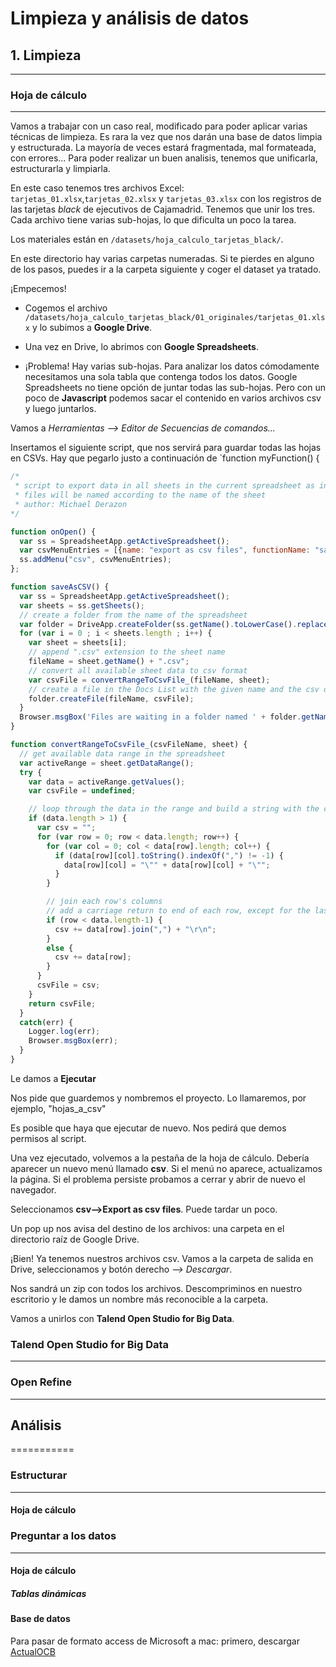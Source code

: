 # Limpieza y análisis de datos

## 1. Limpieza
--------------

### Hoja de cálculo
-------------------

Vamos a trabajar con un caso real, modificado para poder aplicar varias técnicas de limpieza. 
Es rara la vez que nos darán una base de datos limpia y estructurada. La mayoría de veces estará fragmentada, mal formateada, con errores... Para poder realizar un buen analisis, tenemos que unificarla, estructurarla y limpiarla.

En este caso tenemos tres archivos Excel: `tarjetas_01.xlsx`,`tarjetas_02.xlsx` y `tarjetas_03.xlsx` con los registros de las tarjetas *black* de ejecutivos de Cajamadrid. Tenemos que unir los tres. Cada archivo tiene varias sub-hojas, lo que dificulta un poco la tarea.

Los materiales están en `/datasets/hoja_calculo_tarjetas_black/`. 

En este directorio hay varias carpetas numeradas. Si te pierdes en alguno de los pasos, puedes ir a la carpeta siguiente y coger el dataset ya tratado.

¡Empecemos!

- Cogemos el archivo `/datasets/hoja_calculo_tarjetas_black/01_originales/tarjetas_01.xlsx` y lo subimos a **Google Drive**. 

- Una vez en Drive, lo abrimos con **Google Spreadsheets**.

- ¡Problema! Hay varias sub-hojas. Para analizar los datos cómodamente necesitamos una sola tabla que contenga todos los datos.
Google Spreadsheets no tiene opción de juntar todas las sub-hojas. Pero con un poco de **Javascript** podemos sacar el contenido en varios archivos csv y luego juntarlos.

Vamos a *Herramientas --> Editor de Secuencias de comandos...*

Insertamos el siguiente script, que nos servirá para guardar todas las hojas en CSVs. Hay que pegarlo justo a continuación de `function myFunction() {

```javascript
/*
 * script to export data in all sheets in the current spreadsheet as individual csv files
 * files will be named according to the name of the sheet
 * author: Michael Derazon
*/

function onOpen() {
  var ss = SpreadsheetApp.getActiveSpreadsheet();
  var csvMenuEntries = [{name: "export as csv files", functionName: "saveAsCSV"}];
  ss.addMenu("csv", csvMenuEntries);
};

function saveAsCSV() {
  var ss = SpreadsheetApp.getActiveSpreadsheet();
  var sheets = ss.getSheets();
  // create a folder from the name of the spreadsheet
  var folder = DriveApp.createFolder(ss.getName().toLowerCase().replace(/ /g,'_') + '_csv_' + new Date().getTime());
  for (var i = 0 ; i < sheets.length ; i++) {
    var sheet = sheets[i];
    // append ".csv" extension to the sheet name
    fileName = sheet.getName() + ".csv";
    // convert all available sheet data to csv format
    var csvFile = convertRangeToCsvFile_(fileName, sheet);
    // create a file in the Docs List with the given name and the csv data
    folder.createFile(fileName, csvFile);
  }
  Browser.msgBox('Files are waiting in a folder named ' + folder.getName());
}

function convertRangeToCsvFile_(csvFileName, sheet) {
  // get available data range in the spreadsheet
  var activeRange = sheet.getDataRange();
  try {
    var data = activeRange.getValues();
    var csvFile = undefined;

    // loop through the data in the range and build a string with the csv data
    if (data.length > 1) {
      var csv = "";
      for (var row = 0; row < data.length; row++) {
        for (var col = 0; col < data[row].length; col++) {
          if (data[row][col].toString().indexOf(",") != -1) {
            data[row][col] = "\"" + data[row][col] + "\"";
          }
        }

        // join each row's columns
        // add a carriage return to end of each row, except for the last one
        if (row < data.length-1) {
          csv += data[row].join(",") + "\r\n";
        }
        else {
          csv += data[row];
        }
      }
      csvFile = csv;
    }
    return csvFile;
  }
  catch(err) {
    Logger.log(err);
    Browser.msgBox(err);
  }
}
```

Le damos a **Ejecutar**

Nos pide que guardemos y nombremos el proyecto. Lo llamaremos, por ejemplo, "hojas_a_csv"

Es posible que haya que ejecutar de nuevo. Nos pedirá que demos permisos al script.

Una vez ejecutado, volvemos a la pestaña de la hoja de cálculo. Debería aparecer un nuevo menú llamado **csv**. Si el menú no aparece, actualizamos la página. Si el problema persiste probamos a cerrar y abrir de nuevo el navegador.

Seleccionamos **csv-->Export as csv files**. Puede tardar un poco.

Un pop up nos avisa del destino de los archivos: una carpeta en el directorio raíz de Google Drive.

¡Bien! Ya tenemos nuestros archivos csv. Vamos a la carpeta de salida en Drive, seleccionamos y botón derecho *--> Descargar*.

Nos sandrá un zip con todos los archivos. Descompriminos en nuestro escritorio y le damos un nombre más reconocible a la carpeta.

Vamos a unirlos con **Talend Open Studio for Big Data**.

### Talend Open Studio for Big Data
-----------------------------------

### Open Refine
---------------

## Análisis
===========

### Estructurar
---------------

#### Hoja de cálculo

### Preguntar a los datos
-------------------------
#### Hoja de cálculo

##### Tablas dinámicas

#### Base de datos

Para pasar de formato access de Microsoft a mac: primero, descargar [ActualOCB](https://www.macupdate.com/app/mac/20360/actual-odbc-driver-for-access/download)

